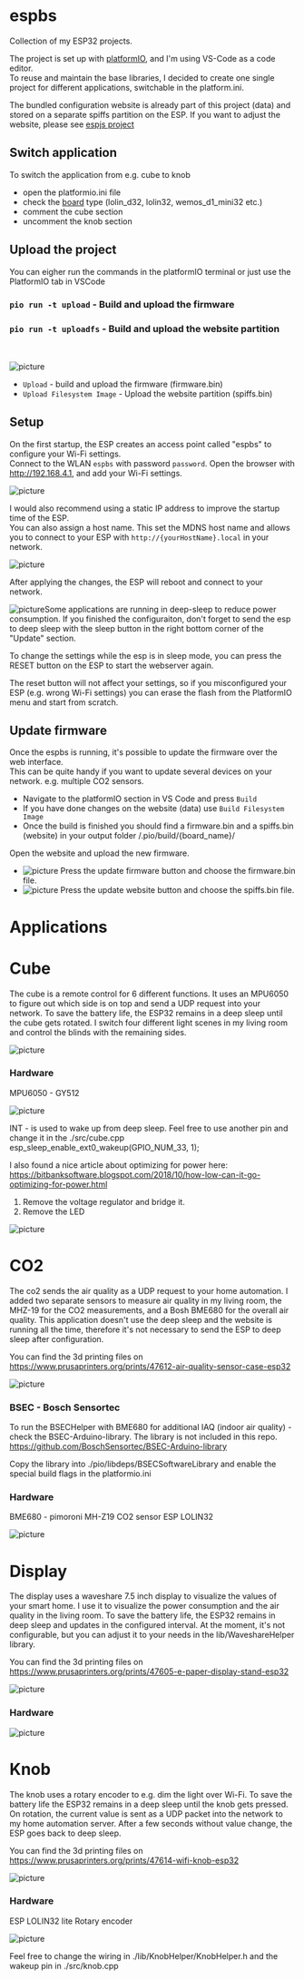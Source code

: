 # espbs

Collection of my ESP32 projects.<br/>

The project is set up with [platformIO](https://platformio.org/), and I'm using VS-Code as a code editor. <br/>
To reuse and maintain the base libraries, I decided to create one single project for different applications, switchable in the platform.ini.

The bundled configuration website is already part of this project (data) and stored on a separate spiffs partition on the ESP. If you want to adjust the website, please see [espjs project](https://github.com/Lillifee/espjs) <br/>

## Switch application

To switch the application from e.g. cube to knob

- open the platformio.ini file
- check the [board](https://docs.platformio.org/en/latest/boards/index.html) type (lolin_d32, lolin32, wemos_d1_mini32 etc.)
- comment the cube section
- uncomment the knob section

## Upload the project

You can eigher run the commands in the platformIO terminal or just use the PlatformIO tab in VSCode

### `pio run -t upload` - Build and upload the firmware

### `pio run -t uploadfs` - Build and upload the website partition

<br/>

![picture](screenshots/upload.png)

- `Upload` - build and upload the firmware (firmware.bin)
- `Upload Filesystem Image` - Upload the website partition (spiffs.bin)

## Setup

On the first startup, the ESP creates an access point called "espbs" to configure your Wi-Fi settings.
</br> Connect to the WLAN `espbs` with password `password`. Open the browser with http://192.168.4.1, and add your Wi-Fi settings.

![picture](screenshots/website.png)

I would also recommend using a static IP address to improve the startup time of the ESP.
<br/> You can also assign a host name. This set the MDNS host name and allows you to connect to your ESP with `http://{yourHostName}.local` in your network.

![picture](screenshots/wifi.png)

After applying the changes, the ESP will reboot and connect to your network.

![picture](screenshots/sleep.png)Some applications are running in deep-sleep to reduce power consumption.
If you finished the configuraiton, don't forget to send the esp to deep sleep with the sleep button in the right bottom corner of the "Update" section.

To change the settings while the esp is in sleep mode, you can press the RESET button on the ESP to start the webserver again.

The reset button will not affect your settings, so if you misconfigured your ESP (e.g. wrong Wi-Fi settings) you can erase the flash from the PlatformIO menu and start from scratch.

## Update firmware

Once the espbs is running, it's possible to update the firmware over the web interface.</br>
This can be quite handy if you want to update several devices on your network. e.g. multiple CO2 sensors.

- Navigate to the platformIO section in VS Code and press `Build`
- If you have done changes on the website (data) use `Build Filesystem Image`
- Once the build is finished you should find a firmware.bin and a spiffs.bin (website) in your output folder /.pio/build/{board_name}/

Open the website and upload the new firmware.

- ![picture](screenshots/firmware.png) Press the update firmware button and choose the firmware.bin file.
- ![picture](screenshots/updateWebsite.png) Press the update website button and choose the spiffs.bin file.

# Applications

# Cube

The cube is a remote control for 6 different functions. It uses an MPU6050 to figure out which side is on top and send a UDP request into your network. To save the battery life, the ESP32 remains in a deep sleep until the cube gets rotated. I switch four different light scenes in my living room and control the blinds with the remaining sides.

![picture](screenshots/cube.png)

### Hardware

MPU6050 - GY512

![picture](screenshots/cube_wiring.png)

INT - is used to wake up from deep sleep. Feel free to use another pin and change it in the ./src/cube.cpp
esp_sleep_enable_ext0_wakeup(GPIO_NUM_33, 1);

I also found a nice article about optimizing for power here: </br>
https://bitbanksoftware.blogspot.com/2018/10/how-low-can-it-go-optimizing-for-power.html

1. Remove the voltage regulator and bridge it.
2. Remove the LED

![picture](screenshots/mpu6050.png)

# CO2

The co2 sends the air quality as a UDP request to your home automation. I added two separate sensors to measure air quality in my living room, the MHZ-19 for the CO2 measurements, and a Bosh BME680 for the overall air quality. This application doesn't use the deep sleep and the website is running all the time, therefore it's not necessary to send the ESP to deep sleep after configuration.

You can find the 3d printing files on https://www.prusaprinters.org/prints/47612-air-quality-sensor-case-esp32

![picture](screenshots/co2.png)

### BSEC - Bosch Sensortec

To run the BSECHelper with BME680 for additional IAQ (indoor air quality) - check the BSEC-Arduino-library.
The library is not included in this repo.
https://github.com/BoschSensortec/BSEC-Arduino-library

Copy the library into ./pio/libdeps/BSECSoftwareLibrary and enable the special build flags in the platformio.ini

### Hardware

BME680 - pimoroni
MH-Z19 CO2 sensor
ESP LOLIN32

![picture](screenshots/co2_wiring.png)

# Display

The display uses a waveshare 7.5 inch display to visualize the values of your smart home. I use it to visualize the power consumption and the air quality in the living room. To save the battery life, the ESP32 remains in deep sleep and updates in the configured interval. At the moment, it's not configurable, but you can adjust it to your needs in the lib/WaveshareHelper library.

You can find the 3d printing files on https://www.prusaprinters.org/prints/47605-e-paper-display-stand-esp32

![picture](screenshots/display.png)

### Hardware

![picture](screenshots/display_wiring.png)

# Knob

The knob uses a rotary encoder to e.g. dim the light over Wi-Fi.
To save the battery life the ESP32 remains in a deep sleep until the knob gets pressed. On rotation, the current value is sent as a UDP packet into the network to my home automation server. After a few seconds without value change, the ESP goes back to deep sleep.

You can find the 3d printing files on https://www.prusaprinters.org/prints/47614-wifi-knob-esp32

![picture](screenshots/knob.png)

### Hardware

ESP LOLIN32 lite
Rotary encoder </br>

![picture](screenshots/knob_wiring.png)

Feel free to change the wiring in ./lib/KnobHelper/KnobHelper.h and the wakeup pin in ./src/knob.cpp

